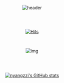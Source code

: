 <div align="center">

![header](https://capsule-render.vercel.app/api?section=header&type=venom&color=0:DFD5F1,100:F9AEAC&stroke=b678c4&height=160&text=Welcome+to+nyangzzi's+github💖&fontColor=1F1F1F&fontSize=40)

##

<br/>

[![Hits](https://hits.seeyoufarm.com/api/count/incr/badge.svg?url=https%3A%2F%2Fgithub.com%2Fnyangzzi&count_bg=%23FDC8F8&title_bg=%23F54D4D96&icon=github.svg&icon_color=%23E7E7E7&title=hits&edge_flat=false)](https://hits.seeyoufarm.com)

<br/>

![img](https://github.com/nyangzzi/nyangzzi/assets/52737339/0091772b-f271-4fce-90c6-33ae08762b5b)

<br/>
<br/>

[![nyangzzi's GitHub stats](https://github-readme-stats.vercel.app/api?username=nyangzzi&include_all_commits=true&show_icons=true&theme=ambient_gradient)](https://github.com/bi-sz/github-readme-stats)

</div>

